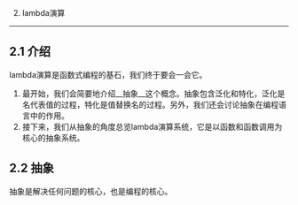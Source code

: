 2. lambda演算
---

## 2.1 介绍
lambda演算是函数式编程的基石，我们终于要会一会它。

1. 最开始，我们会简要地介绍__抽象__这个概念。抽象包含泛化和特化，泛化是名代表值的过程，特化是值替换名的过程。另外，我们还会讨论抽象在编程语言中的作用。
2. 接下来，我们从抽象的角度总览lambda演算系统，它是以函数和函数调用为核心的抽象系统。

## 2.2 抽象
抽象是解决任何问题的核心，也是编程的核心。
